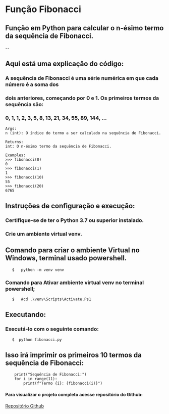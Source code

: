 # Função Fibonacci
## Função em Python para calcular o n-ésimo termo da sequência de Fibonacci.
--
## Aqui está uma explicação do código:

### A sequência de Fibonacci é uma série numérica em que cada número é a soma dos
### dois anteriores, começando por 0 e 1. Os primeiros termos da sequência são:
###          0, 1, 1, 2, 3, 5, 8, 13, 21, 34, 55, 89, 144, ...
 
    Args:
    n (int): O índice do termo a ser calculado na sequência de Fibonacci.
    
    Returns:
    int: O n-ésimo termo da sequência de Fibonacci.
    
    Examples:
    >>> fibonacci(0)
    0
    >>> fibonacci(1)
    1
    >>> fibonacci(10)
    55
    >>> fibonacci(20)
    6765


## Instruções de configuração e execução:

### Certifique-se de ter o Python 3.7 ou superior instalado.
### Crie um ambiente virtual venv.

## Comando para criar o ambiente Virtual no Windows, terminal usado powershell.

~~~
   $   python -m venv venv  
~~~

### Comando para Ativar ambiente virtual venv no terminal powershell;
 
~~~
   $   #cd .\venv\Scripts\Activate.Ps1     
~~~

## Executando:

### Executá-lo com o seguinte comando:
	
~~~
   $  python fibonacci.py
~~~	

## Isso irá imprimir os primeiros 10 termos da sequência de Fibonacci:

~~~
    print("Sequência de Fibonacci:")
    for i in range(11):    
        print(f"Termo {i}: {fibonacci(i)}")   
~~~

#### Para visualizar o projeto completo acesse repositório do Github:

[Repositório Github](https://github.com/)





